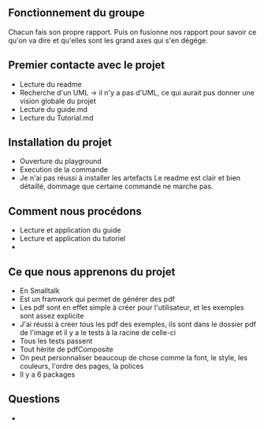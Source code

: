 ## Fonctionnement du groupe 
Chacun fais son propre rapport. Puis on fusionne nos rapport pour savoir ce qu'on va dire et qu'elles sont les grand axes qui s'en dégége.

## Premier contacte avec le projet
 - Lecture du readme
 - Recherche d'un UML -> il n'y a pas d'UML, ce qui aurait pus donner une vision globale du projet
 - Lecture du guide.md
 - Lecture du Tutorial.md

## Installation du projet
 - Ouverture du playground
 - Execution de la commande
 - Je n'ai pas réussi à installer les artefacts
Le readme est clair et bien détaillé, dommage que certaine commande ne marche pas.

## Comment nous procédons
 - Lecture et application du guide
 - Lecture et application du tutoriel
 - 


## Ce que nous apprenons du projet
 - En Smalltalk
 - Est un framwork qui permet de générer des pdf
 - Les pdf sont en effet simple à créer pour l'utilisateur, et les exemples sont assez explicite
 - J'ai réussi à creer tous les pdf des exemples, ils sont dans le dossier pdf de l'image et il y a le tests à la racine de celle-ci
 - Tous les tests passent
 - Tout hérite de pdfComposite
 - On peut personnaliser beaucoup de chose comme la font, le style, les couleurs, l'ordre des pages, la polices
 - Il y a 6 packages
 

## Questions
 - 
